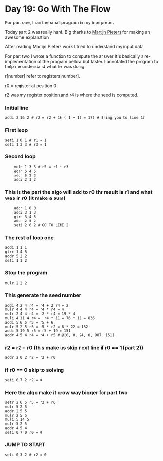 # Day 19: Go With The Flow

For part one, I ran the small program in my interpreter.

Today part 2 was really hard. Big thanks to [Martijn Pieters](https://nbviewer.jupyter.org/github/mjpieters/adventofcode/blob/master/2018/Day%2019.ipynb)
for making an awesome explanation

After reading Martijn Pieters work I tried to understand my input data

For part two I wrote a function to compute the answer
It's basically a re-implementation of the program bellow but faster.
I annotated the program to help me understand what he was doing.

r[number] refer to registers[number].

r0 = register at position 0

r2 was my register position and r4 is where the seed is computed.

### Initial line
    addi 2 16 2 # r2 = r2 + 16 ( 1 + 16 = 17) # Bring you to line 17
### First loop    
    seti 1 0 1 # r1 = 1
    seti 1 3 3 # r3 = 1 
### Second loop
        mulr 1 3 5 # r5 = r1 * r3
        eqrr 5 4 5
        addr 5 2 2 
        addi 2 1 2
### This is the part the algo will add to r0 thr result in r1 and what was in r0 (It make a sum)
        addr 1 0 0
        addi 3 1 3
        gtrr 3 4 5
        addr 2 5 2
        seti 2 6 2 # GO TO LINE 2
### The rest of loop one
    addi 1 1 1
    gtrr 1 4 5
    addr 5 2 2
    seti 1 1 2
### Stop the program
    mulr 2 2 2
### This generate the seed number
    addi 4 2 4 r4 = r4 + 2 r4 = 2 
    mulr 4 4 4 r4 = r4 * r4 = 4
    mulr 2 4 4 r4 = r2 * r4 = 19 * 4
    muli 4 11 4 r4 =  r4 * 11 = 76 * 11 = 836
    addi 5 6 5 r5 = r5 + 6 
    mulr 5 2 5 r5 = r5 * r2 = 6 * 22 = 132
    addi 5 19 5 r5 = r5 + 19 = 151
    addr 4 5 4 r4 = r4 + r5 # @[0, 0, 24, 0, 987, 151]
### r2 = r2 + r0 (this make us skip next line if r0 == 1 (part 2))
    addr 2 0 2 r2 = r2 + r0
### if r0 == 0 skip to solving
    seti 0 7 2 r2 = 0
### Here the algo make it grow way bigger for part two
    setr 2 6 5 r5 = r2 + r6
    mulr 5 2 5
    addr 2 5 5
    mulr 2 5 5
    muli 5 14 5
    mulr 5 2 5
    addr 4 5 4
    seti 0 7 0 r0 = 0 
### JUMP TO START
    seti 0 3 2 # r2 = 0 
